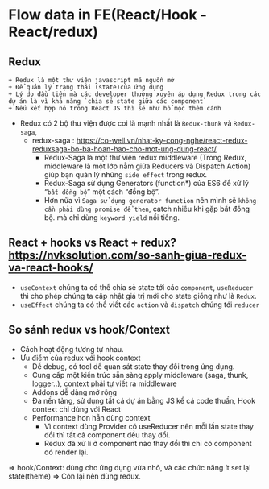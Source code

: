 # Flow data in FE(React/Hook - React/redux)
## Redux
    + Redux là một thư viện javascript mã nguồn mở
    + Để quản lý trạng thái (state)của ứng dụng
    + Lý do đầu tiên mà các developer thường xuyên áp dụng Redux trong các dự án là vì khả năng `chia sẻ state giữa các component`
    + Nếu kết hợp nó trong React JS thì sẽ như hổ mọc thêm cánh

+ Redux có 2 bộ thư viện được coi là mạnh nhất là `Redux-thunk` và `Redux-saga`, 
    + redux-saga : https://co-well.vn/nhat-ky-cong-nghe/react-redux-reduxsaga-bo-ba-hoan-hao-cho-mot-ung-dung-react/
        + Redux-Saga là một thư viện redux middleware (Trong Redux, middleware là một lớp nằm giữa Reducers và Dispatch Action) giúp bạn quản lý những `side effect` trong redux.
        + Redux-Saga sử dụng Generators (function*) của ES6 để xử lý “`bất đồng bộ`” một cách “đồng bộ”.
        + Hơn nữa vì `Saga sử dụng generator function` nên mình sẽ `không cần phải dùng promise để then`, catch nhiều khi gặp bất đồng bộ. mà chỉ dùng `keyword yield` nổi tiếng.

## React + hooks vs React + redux? https://nvksolution.com/so-sanh-giua-redux-va-react-hooks/
+ `useContext` chúng ta có thể chia sẻ state tới các `component`, `useReducer` thì cho phép chúng ta cập nhật giá trị mới cho state giống như là `Redux`.
+ `useEffect` chúng ta có thể viết các `action` và `dispatch` chúng tới `reducer`



## So sánh redux vs hook/Context
+ Cách hoạt động tương tự nhau.
+ Ưu điểm của redux với hook context
    + Dễ debug, có tool dễ quan sát state thay đổi trong ứng dụng.
    + Cung cấp một kiến trúc sẵn sàng apply middleware (saga, thunk, logger..), context phải tự viết ra middleware
    + Addons dễ  dàng mở rộng
    + Đa nền tảng, sử dụng tất cả dự án bằng JS kể cả code thuần, Hook context chỉ dùng với React
    + Performance hơn hẵn dùng context
        + Vì context dùng Provider có useReducer nên mỗi lần state thay đổi thì tất cả component đều thay đổi.
        + Redux đã xử lí ở component nào thay đổi thì chỉ có component đó render lại.

=> hook/Context: dùng cho ứng dụng vừa nhỏ, và các chức năng ít set lại state(theme)
=> Còn lại nên dùng redux.